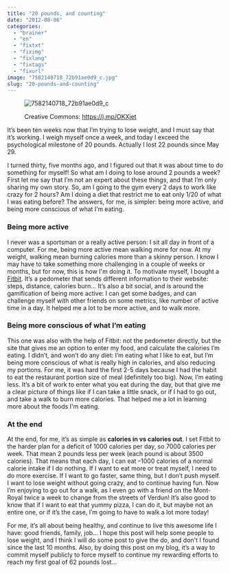 ```yaml
---
title: "20 pounds, and counting"
date: "2012-08-06"
categories: 
  - "brainer"
  - "en"
  - "fixtxt"
  - "fiximg"
  - "fixlang"
  - "fixtags"
  - "fixurl"
image: "7582140718_72b91ae0d9_c.jpg"
slug: "20-pounds-and-counting"
---
```


<figure>

![](images/7582140718_72b91ae0d9_c.jpg "7582140718_72b91ae0d9_c")

<figcaption>

Creative Commons: https://j.mp/OKXjet

</figcaption>

</figure>

It’s been ten weeks now that I’m trying to lose weight, and I must say that it’s working. I weigh myself once a week, and today I exceed the psychological milestone of 20 pounds. Actually I lost 22 pounds since May 29.

I turned thirty, five months ago, and I figured out that it was about time to do something for myself! So what am I doing to lose around 2 pounds a week? First let me say that I’m not an expert about these things, and that I’m only sharing my own story. So, am I going to the gym every 2 days to work like crazy for 2 hours? Am I doing a diet that restrict me to eat only 1/20 of what I was eating before? The answers, for me, is simpler: being more active, and being more conscious of what I’m eating.

### Being more active

I never was a sportsman or a really active person: I sit all day in front of a computer. For me, being more active mean walking more for now. At my weight, walking mean burning calories more than a skinny person. I know I may have to take something more challenging in a couple of weeks or months, but for now, this is how I'm doing it. To motivate myself, I bought a [Fitbit](https://www.fitbit.com/). It’s a pedometer that sends different information to their website: steps, distance, calories burn... It’s also a bit social, and is around the gamification of being more active: I can get some badges, and can challenge myself with other friends on some metrics, like number of active time in a day. It helped me a lot to be more active, and to walk more.

### Being more conscious of what I’m eating

This one was also with the help of Fitbit: not the pedometer directly, but the site that gives me an option to enter my food, and calculate the calories I’m eating. I didn’t, and won’t do any diet: I’m eating what I like to eat, but I’m being more conscious of what is really high in calories, and also reducing my portions. For me, it was hard the first 2-5 days because I had the habit to eat the restaurant portion size of meal (definitely too big). Now, I’m eating less. It’s a bit of work to enter what you eat during the day, but that give me a clear picture of things like if I can take a little snack, or if I had to go out, and take a walk to burn more calories. That helped me a lot in learning more about the foods I'm eating.

### At the end

At the end, for me, it’s as simple as **calories in vs calories out**. I set Fitbit to the harder plan for a deficit of 1000 calories per day, so 7000 calories per week. That mean 2 pounds less per week (each pound is about 3500 calories). That means that each day, I can eat –1000 calories of a normal calorie intake if I do nothing. If I want to eat more or treat myself, I need to do more exercise. If I want to go faster, same thing, but I don’t push myself. I want to lose weight without going crazy, and to continue having fun. Now I’m enjoying to go out for a walk, as I even go with a friend on the Mont-Royal twice a week to change from the streets of Verdun! It’s also good to know that if I want to eat that yummy pizza, I can do it, but maybe not an entire one, or if it’s the case, I’m going to have to walk a lot more today!

For me, it’s all about being healthy, and continue to live this awesome life I have: good friends, family, job… I hope this post will help some people to lose weight, and I think I will do some post to give the do, and don't I found since the last 10 months. Also, by doing this post on my blog, it’s a way to commit myself publicly to force myself to continue my rewarding efforts to reach my first goal of 62 pounds lost…
